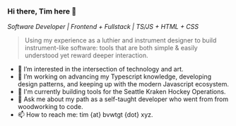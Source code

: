 ### Hi there, Tim here 👋
*Software Developer | Frontend + Fullstack | TS/JS + HTML + CSS*

> Using my experience as a luthier and instrument designer to build instrument-like software: tools that are both simple & easily understood yet reward deeper interaction.

- 🔭 I’m interested in the intersection of technology and art.
- 🌱 I’m working on advancing my Typescript knowledge, developing design patterns, and keeping up with the modern Javascript ecosystem.
- 👯 I'm currently building tools for the Seattle Kraken Hockey Operations.
- 💬 Ask me about my path as a self-taught developer who went from from woodworking to code.
- 📫 How to reach me: tim {at} bvwtgt {dot} xyz.
